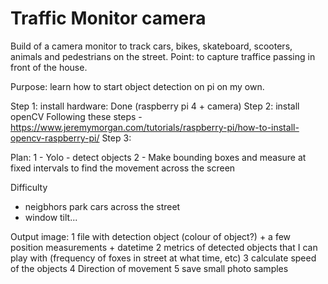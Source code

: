 # Traffic Monitor camera
Build of a camera monitor to track cars, bikes, skateboard, scooters, animals and pedestrians on the street.
Point: to capture traffice passing in front of the house.

Purpose: learn how to start object detection on pi on my own. 


Step 1: install hardware: Done (raspberry pi 4 + camera)
Step 2: install openCV
Following these steps - https://www.jeremymorgan.com/tutorials/raspberry-pi/how-to-install-opencv-raspberry-pi/
Step 3: 


Plan: 
1 - Yolo - detect objects
2 - Make bounding boxes and measure at fixed intervals to find the movement across the screen

Difficulty 
- neigbhors park cars across the street
- window tilt...

Output image:
1 file with detection object (colour of object?) + a few position measurements + datetime
2 metrics of detected objects that I can play with (frequency of foxes in street at what time, etc)
3 calculate speed of the objects
4 Direction of movement
5 save small photo samples


